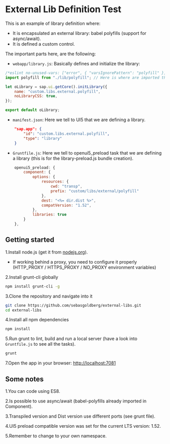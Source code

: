 # External Lib Definition Test
This is an example of library definition where:
- It is encapsulated an external library: babel polyfills (support for async/await).
- It is defined a custom control.

The important parts here, are the following:

- `webapp/library.js`: Basically defines and initialize the library:
```javascript
/*eslint no-unused-vars: ["error", { "varsIgnorePattern": "polyfill" }]*/
import polyfill from "./lib/polyfill"; // Here is where are imported the babel polyfills resources.

let oLibrary = sap.ui.getCore().initLibrary({
    name: "custom.libs.external.polyfill",
    noLibraryCSS: true,
});

export default oLibrary;
```

- `manifest.json`: Here we tell to UI5 that we are defining a library.
```json
    "sap.app": {
        "id": "custom.libs.external.polyfill",
        "type": "library"
    }
```

- `Gruntfile.js`: Here we tell to openui5_preload task that we are defining a library (this is for the library-preload.js bundle creation).
```javascript
    openui5_preload: {
        component: {
            options: {
                resources: {
                    cwd: "transp",
                    prefix: "custom/libs/external/polyfill"
                },
                dest: "<%= dir.dist %>",
                compatVersion: "1.52",
            },
            libraries: true
        }
    },
```

## Getting started

1.Install node.js (get it from [nodejs.org](http://nodejs.org/)).
  * If working behind a proxy, you need to configure it properly (HTTP_PROXY / HTTPS_PROXY / NO_PROXY environment variables)

2.Install grunt-cli globally

```sh
npm install grunt-cli -g
```

3.Clone the repository and navigate into it

```sh
git clone https://github.com/sebasgoldberg/external-libs.git
cd external-libs
```

4.Install all npm dependencies

```sh
npm install
```

5.Run grunt to lint, build and run a local server (have a look into `Gruntfile.js` to see all the tasks).

```sh
grunt
```

7.Open the app in your browser: [http://localhost:7081](http://localhost:7081)

## Some notes

1.You can code using ES8.

2.Is possible to use async/await (babel-polyfills already imported in Component).

3.Transpiled version and Dist version use different ports (see grunt file).

4.UI5 preload compatible version was set for the current LTS version: 1.52.

5.Remember to change to your own namespace.
